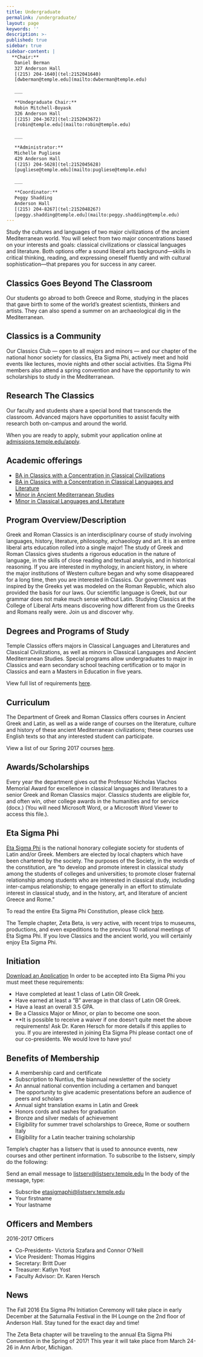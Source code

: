 ```yaml
---
title: Undergraduate
permalink: /undergraduate/
layout: page
keywords: ''
description: >-
published: true
sidebar: true
sidebar-content: |
  **Chair:**  
   Daniel Berman  
   327 Anderson Hall  
   [(215) 204-1640](tel:2152041640)  
   [dwberman@temple.edu](mailto:dwberman@temple.edu)  
   
   ___
   
   **Undegraduate Chair:**  
   Robin Mitchell-Boyask  
   326 Anderson Hall  
   [(215) 204-3672](tel:2152043672)  
   [robin@temple.edu](mailto:robin@temple.edu)  
   
   ___
   
   **Administrator:**  
   Michelle Pugliese  
   429 Anderson Hall   
   [(215) 204-5628](tel:2152045628)  
   [pugliese@temple.edu](mailto:pugliese@temple.edu)  
   
   ___

   **Coordinator:**  
   Peggy Shadding  
   Anderson Hall    
   [(215) 204-8267](tel:2152048267)   
   [peggy.shadding@temple.edu](mailto:peggy.shadding@temple.edu)
---
```


Study the cultures and languages of two major civilizations of the ancient Mediterranean world. You will select from two major concentrations based on your interests and goals: classical civilizations or classical languages and literature. Both options offer a sound liberal arts background—skills in critical thinking, reading, and expressing oneself fluently and with cultural sophistication—that prepares you for success in any career.

## Classics Goes Beyond The Classroom

Our students go abroad to both Greece and Rome, studying in the places that gave birth to some of the world’s greatest scientists, thinkers and artists. They can also spend a  summer on an archaeological dig in the Mediterranean.

## Classics is a Community

Our Classics Club — open to all majors and minors — and our chapter of the national honor society for classics, Eta Sigma Phi, actively meet and hold events like lectures, movie nights and other social activities. Eta Sigma Phi members also attend a spring convention and have the opportunity to win scholarships to study in the Mediterranean.

## Research The Classics

Our faculty and students share a special bond that  transcends the classroom. Advanced majors have  opportunities to assist faculty with research both on-campus and around the world.

When you are ready to apply, submit your application online at [admissions.temple.edu/apply](http://admissions.temple.edu/apply).

## Academic offerings

 - [BA in Classics with a Concentration in Classical Civilizations](http://bulletin.temple.edu/undergraduate/liberal-arts/classics/ba-classics-concentration-classical-civilizations/)
 - [BA in Classics with a Concentration in Classical Languages and Literature](http://bulletin.temple.edu/undergraduate/liberal-arts/classics/ba-classics-concentration-classical-languages-literature/)
 - [Minor in Ancient Mediterranean Studies](http://bulletin.temple.edu/undergraduate/liberal-arts/classics/minor-ancient-mediterranean-studies/)
 - [Minor in Classical Languages and Literature](http://bulletin.temple.edu/undergraduate/liberal-arts/classics/minor-classical-languages-literature/)

## Program Overview/Description

Greek and Roman Classics is an interdisciplinary course of study involving languages, history, literature, philosophy, archaeology and art. It is an entire liberal arts education rolled into a single major! The study of Greek and Roman Classics gives students a rigorous education in the nature of language, in the skills of close reading and textual analysis, and in historical reasoning. If you are interested in mythology, in ancient history, in where the major institutions of Western culture began and why some disappeared for a long time, then you are interested in Classics. Our government was inspired by the Greeks yet was modeled on the Roman Republic, which also provided the basis for our laws. Our scientific language is Greek, but our grammar does not make much sense without Latin. Studying Classics at the College of Liberal Arts means discovering how different from us the Greeks and Romans really were. Join us and discover why.

## Degrees and Programs of Study

Temple Classics offers majors in Classical Languages and Literatures and Classical Civilizations, as well as minors in Classical Languages and Ancient Mediterranean Studies. Special programs allow undergraduates to major in Classics and earn secondary school teaching certification or to major in Classics and earn a Masters in Education in five years.

View full list of requirements [here](http://bulletin.temple.edu/undergraduate/liberal-arts/classics/#text ).

## Curriculum

The Department of Greek and Roman Classics offers courses in Ancient Greek and Latin, as well as a wide range of courses on the literature, culture and history of these ancient Mediterranean civilizations; these courses use English texts so that any interested student can participate.

View a list of our Spring 2017 courses [here](http://www.cla.temple.edu/classics/files/2016/10/Spring-2017-Courses-in-Classics.pdf).

## Awards/Scholarships

Every year the department gives out the Professor Nicholas Vlachos Memorial Award for excellence in classical languages and literatures to a senior Greek and Roman Classics major. Classics students are eligible for, and often win, other college awards in the humanities and for service (docx.) (You will need Microsoft Word, or a Microsoft Word Viewer to access this file.).

## Eta Sigma Phi

[Eta Sigma Phi](http://www.etasigmaphi.org/) is the national honorary collegiate society for students of Latin and/or Greek. Members are elected by local chapters which have been chartered by the society. The purposes of the Society, in the words of the constitution, are “to develop and promote interest in classical study among the students of colleges and universities; to promote closer fraternal relationship among students who are interested in classical study, including inter-campus relationship; to engage generally in an effort to stimulate interest in classical study, and in the history, art, and literature of ancient Greece and Rome.”

To read the entire Eta Sigma Phi Constitution, please click [here](http://www.cla.temple.edu/classics/files/2015/11/Constitution.pdf).

The Temple chapter, Zeta Beta, is very active, with recent trips to museums, productions, and even expeditions to the previous 10 national meetings of Eta Sigma Phi. If you love Classics and the ancient world, you will certainly enjoy Eta Sigma Phi.

## Initiation

[Download an Application](http://www.cla.temple.edu/classics/files/2015/11/Eta-Sigma-Phi-Registration-Form-Fall-2015.pdf)
In order to be accepted into Eta Sigma Phi you must meet these requirements:

- Have completed at least 1 class of Latin OR Greek.
- Have earned at least a “B” average in that class of Latin OR Greek.
- Have a least an overall 3.5 GPA.
- Be a Classics Major or Minor, or plan to become one soon.
- **It is possible to receive a waiver if one doesn’t quite meet the above requirements! Ask Dr. Karen Hersch for more details if this applies to you.
If you are interested in joining Eta Sigma Phi please contact one of our co-presidents. We would love to have you!

## Benefits of Membership

- A membership card and certificate
- Subscription to Nuntius, the biannual newsletter of the society
- An annual national convention including a certamen and banquet
- The opportunity to give academic presentations before an audience of peers and scholars
- Annual sight translation exams in Latin and Greek
- Honors cords and sashes for graduation
- Bronze and silver medals of achievement
- Eligibility for summer travel scholarships to Greece, Rome or southern Italy
- Eligibility for a Latin teacher training scholarship

Temple’s chapter has a listserv that is used to announce events, new courses and other pertinent information. To subscribe to the listserv, simply do the following:

Send an email message to listserv@listserv.temple.edu In the body of the message, type:

- Subscribe etasigmaphi@listserv.temple.edu
- Your firstname
- Your lastname

## Officers and Members

2016-2017 Officers

- Co-Presidents- Victoria Szafara and Connor O’Neill
- Vice President: Thomas Higgins
- Secretary: Britt Duer
- Treasurer: Katlyn Yost
- Faculty Advisor: Dr. Karen Hersch

## News

The Fall 2016 Eta Sigma Phi Initiation Ceremony will take place in early December at the Saturnalia Festival in the IH Lounge on the 2nd floor of Anderson Hall. Stay tuned for the exact day and time!

The Zeta Beta chapter will be traveling to the annual Eta Sigma Phi Convention in the Spring of 2017! This year it will take place from March 24-26 in Ann Arbor, Michigan.
